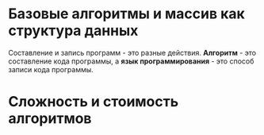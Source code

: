 # Базовые алгоритмы и массив как структура данных #

Составление и запись программ - это разные действия. **Алгоритм** - это составление кода программы, а **язык программирования** - это способ записи кода программы.



# Сложность и стоимость алгоритмов #